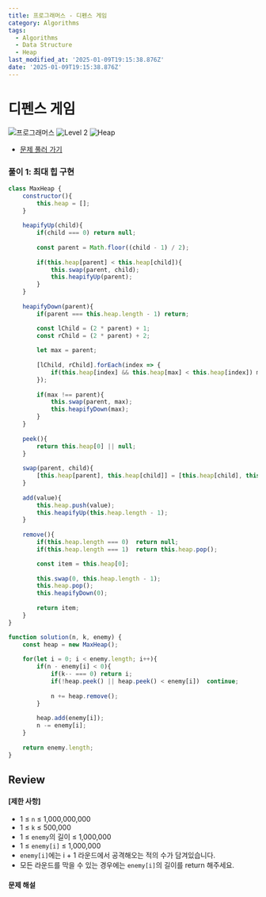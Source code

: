 ```yaml
---
title: 프로그래머스 - 디펜스 게임
category: Algorithms
tags:
  - Algorithms
  - Data Structure
  - Heap
last_modified_at: '2025-01-09T19:15:38.876Z'
date: '2025-01-09T19:15:38.876Z'
---
```


# 디펜스 게임

<img src="https://img.shields.io/badge/-프로그래머스-1e2a3c" alt="프로그래머스"/> <img src="https://img.shields.io/badge/-Level 2-green" alt="Level 2"/> <img src="https://img.shields.io/badge/-Heap-rosybrown" alt="Heap"/> 

- [문제 풀러 가기](https://school.programmers.co.kr/learn/courses/30/lessons/142085)

### 풀이 1: 최대 힙 구현

```js
class MaxHeap {
    constructor(){
        this.heap = [];
    }
    
    heapifyUp(child){
        if(child === 0) return null;
        
        const parent = Math.floor((child - 1) / 2);
        
        if(this.heap[parent] < this.heap[child]){
            this.swap(parent, child);
            this.heapifyUp(parent);
        }
    }
    
    heapifyDown(parent){
        if(parent === this.heap.length - 1) return;

        const lChild = (2 * parent) + 1;
        const rChild = (2 * parent) + 2;
        
        let max = parent;
        
        [lChild, rChild].forEach(index => {
            if(this.heap[index] && this.heap[max] < this.heap[index]) max = index;
        });
        
        if(max !== parent){
            this.swap(parent, max);
            this.heapifyDown(max);
        }
    }
    
    peek(){
        return this.heap[0] || null;
    }
    
    swap(parent, child){
        [this.heap[parent], this.heap[child]] = [this.heap[child], this.heap[parent]];
    }
    
    add(value){
        this.heap.push(value);
        this.heapifyUp(this.heap.length - 1);
    }
    
    remove(){
        if(this.heap.length === 0)  return null;
        if(this.heap.length === 1)  return this.heap.pop();

        const item = this.heap[0];
        
        this.swap(0, this.heap.length - 1);        
        this.heap.pop();
        this.heapifyDown(0);
        
        return item;
    }
}

function solution(n, k, enemy) {   
    const heap = new MaxHeap();
    
    for(let i = 0; i < enemy.length; i++){
        if(n - enemy[i] < 0){
            if(k-- === 0) return i;
            if(!heap.peek() || heap.peek() < enemy[i])  continue;
                
            n += heap.remove(); 
        }
        
        heap.add(enemy[i]);
        n -= enemy[i];
    }
    
    return enemy.length;
}
```

## Review 
#### [제한 사항]
- 1 ≤ `n` ≤ 1,000,000,000
- 1 ≤ `k` ≤ 500,000
- 1 ≤ `enemy`의 길이 ≤ 1,000,000
- 1 ≤ `enemy[i]` ≤ 1,000,000
- `enemy[i]`에는 i + 1 라운드에서 공격해오는 적의 수가 담겨있습니다.
- 모든 라운드를 막을 수 있는 경우에는 `enemy[i]`의 길이를 return 해주세요.

#### 문제 해설
